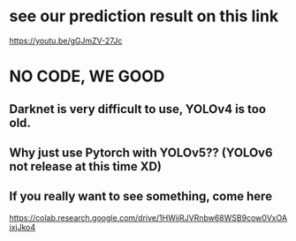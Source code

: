 # see our prediction result on this link
https://youtu.be/gGJmZV-27Jc

# NO CODE, WE GOOD

## Darknet is very difficult to use, YOLOv4 is too old.
## Why just use Pytorch with YOLOv5?? \(YOLOv6 not release at this time XD\)

## If you really want to see something, come here
https://colab.research.google.com/drive/1HWijRJVRnbw68WSB9cow0VxOAixjJko4